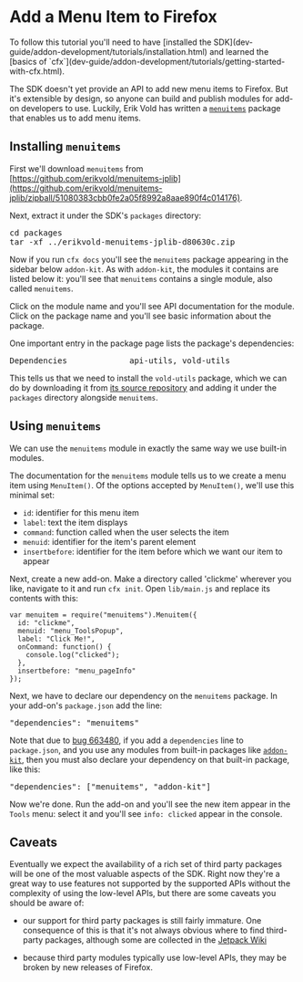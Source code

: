 <!-- This Source Code Form is subject to the terms of the Mozilla Public
   - License, v. 2.0. If a copy of the MPL was not distributed with this
   - file, You can obtain one at http://mozilla.org/MPL/2.0/. -->

# Add a Menu Item to Firefox #

<span class="aside">
To follow this tutorial you'll need to have
[installed the SDK](dev-guide/addon-development/tutorials/installation.html)
and learned the
[basics of `cfx`](dev-guide/addon-development/tutorials/getting-started-with-cfx.html).
</span>

The SDK doesn't yet provide an API to add new menu items to Firefox.
But it's extensible by design, so anyone can build and publish
modules for add-on developers to use. Luckily, Erik Vold has written
a [`menuitems`](https://github.com/erikvold/menuitems-jplib) package
that enables us to add menu items.

## Installing `menuitems` ##

First we'll download `menuitems` from
[https://github.com/erikvold/menuitems-jplib](https://github.com/erikvold/menuitems-jplib/zipball/51080383cbb0fe2a05f8992a8aae890f4c014176).

Next, extract it under the SDK's `packages` directory:

<pre>
cd packages
tar -xf ../erikvold-menuitems-jplib-d80630c.zip
</pre>

Now if you run `cfx docs` you'll see the `menuitems` package appearing
in the sidebar below `addon-kit`. As with `addon-kit`, the modules it contains
are listed below it: you'll see that `menuitems` contains a single module, also
called `menuitems`.

Click on the module name and you'll see API documentation for the module. Click
on the package name and you'll see basic information about the package.

One important entry in the package page lists the package's dependencies:

<pre>
Dependencies             api-utils, vold-utils
</pre>

This tells us that we need to install the `vold-utils` package,
which we can do by downloading it from
[its source repository](https://github.com/erikvold/vold-utils-jplib)
and adding it under the `packages` directory alongside `menuitems`.

## Using `menuitems` ##

We can use the `menuitems` module in exactly the same way we use built-in
modules.

The documentation for the `menuitems` module tells us to we create a menu
item using `MenuItem()`. Of the options accepted by `MenuItem()`, we'll use
this minimal set:

* `id`: identifier for this menu item
* `label`: text the item displays
* `command`: function called when the user selects the item
* `menuid`: identifier for the item's parent element
* `insertbefore`: identifier for the item before which we want our item to
appear

Next, create a new add-on. Make a directory called 'clickme' wherever you
like, navigate to it and run `cfx init`. Open `lib/main.js` and replace its contents
with this:

    var menuitem = require("menuitems").Menuitem({
      id: "clickme",
      menuid: "menu_ToolsPopup",
      label: "Click Me!",
      onCommand: function() {
        console.log("clicked");
      },
      insertbefore: "menu_pageInfo"
    });

Next, we have to declare our dependency on the `menuitems` package.
In your add-on's `package.json` add the line:

<pre>
"dependencies": "menuitems"
</pre>

Note that due to
[bug 663480](https://bugzilla.mozilla.org/show_bug.cgi?id=663480), if you
add a `dependencies` line to `package.json`, and you use any modules from
built-in packages like [`addon-kit`](packages/addon-kit/addon-kit.html), then
you must also declare your dependency on that built-in package, like this:

<pre>
"dependencies": ["menuitems", "addon-kit"]
</pre>

Now we're done. Run the add-on and you'll see the new item appear in the
`Tools` menu: select it and you'll see `info: clicked` appear in the
console.

## Caveats ##

Eventually we expect the availability of a rich set of third party packages
will be one of the most valuable aspects of the SDK. Right now they're a great
way to use features not supported by the supported APIs without the
complexity of using the low-level APIs, but there are some caveats you should
be aware of:

* our support for third party packages is still fairly immature. One
consequence of this is that it's not always obvious where to find third-party
packages, although some are collected in the
[Jetpack Wiki](https://wiki.mozilla.org/Jetpack/Modules)

* because third party modules typically use low-level APIs, they may be broken
by new releases of Firefox.
